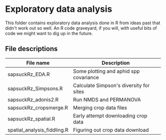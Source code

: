 # Exploratory data analysis

This folder contains exploratory data analysis done in R from ideas past that didn't work out so well. An R code graveyard, if you will,
with useful bits of code we might want to dig up in the future.

## File descriptions

|       **File name**        | **Description**  |
|---|---|
|sapsuckRz_EDA.R	           | Some plotting and aphid spp covariance   |
|sapsuckRz_Simpsons.R        | Calculate Simpson's diversity for sites  |
|sapsuckRz_adonis2.R         | Run NMDS and PERMANOVA                   |
|sapsuckRz_cropsmerge.R      | Merging crop data files                  |
|sapsuckRz_spatial.R         | Early attempt downloading crop data      |
|spatial_analysis_fiddling.R | Figuring out crop data download          |
